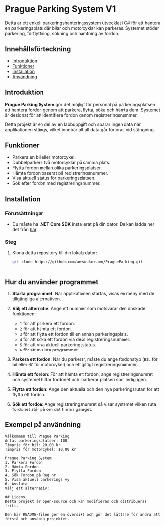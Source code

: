 # Prague Parking System V1

Detta är ett enkelt parkeringshanteringssystem utvecklat i C# för att hantera en parkeringsplats där bilar och motorcyklar kan parkeras. Systemet stöder parkering, förflyttning, sökning och hämtning av fordon.

## Innehållsförteckning
- [Introduktion](#introduktion)
- [Funktioner](#funktioner)
- [Installation](#installation)
- [Användning](#användning)


## Introduktion

**Prague Parking System** gör det möjligt för personal på parkeringsplatsen att hantera fordon genom att parkera, flytta, söka och hämta dem. Systemet är designat för att identifiera fordon genom registreringsnummer.

Detta projekt är en del av en labbuppgift och sparar ingen data när applikationen stängs, vilket innebär att all data går förlorad vid stängning.

## Funktioner

- Parkera en bil eller motorcykel.
- Dubbelparkera två motorcyklar på samma plats.
- Flytta fordon mellan olika parkeringsplatser.
- Hämta fordon baserat på registreringsnummer.
- Visa aktuell status för parkeringsplatsen.
- Sök efter fordon med registreringsnummer.

## Installation

### Förutsättningar
- Du måste ha **.NET Core SDK** installerat på din dator. Du kan ladda ner det från [här](https://dotnet.microsoft.com/download/dotnet-core).

### Steg
1. Klona detta repository till din lokala dator:
   ```bash
   git clone https://github.com/användarnamn/PragueParking.git



## Hur du använder programmet

1. **Starta programmet**: När applikationen startas, visas en meny med de tillgängliga alternativen.
2. **Välj ett alternativ**: 
Ange ett nummer som motsvarar den önskade funktionen:
   - `1` för att parkera ett fordon.
   - `2` för att hämta ett fordon.
   - `3` för att flytta ett fordon till en annan parkeringsplats.
   - `4` för att söka ett fordon via dess registreringsnummer.
   - `5` för att visa aktuell parkeringsstatus.
   - `6` för att avsluta programmet.

3. **Parkera ett fordon**: När du parkerar, måste du ange fordonstyp (`BIL` för bil eller `MC` för motorcykel) och ett giltigt registreringsnummer.
4. **Hämta ett fordon**: För att hämta ett fordon, ange registreringsnumret och systemet hittar fordonet och markerar platsen som ledig igen.
5. **Flytta ett fordon**: Ange den aktuella och den nya parkeringsrutan för att flytta ett fordon.
6. **Sök ett fordon**: Ange registreringsnumret så visar systemet vilken ruta fordonet står på om det finns i garaget.

## Exempel på användning

```plaintext
Välkommen till Prague Parking
Antal parkeringsplatser: 100
Timpris för bil: 20,00 kr
Timpris för motorcykel: 10,00 kr

Prague Parking System
1. Parkera Fordon
2. Hämta Fordon
3. Flytta Fordon
4. Sök Fordon på Reg nr
5. Visa aktuell parkerings vy
6. Avsluta
Välj ett alternativ: 

## Licens
Detta projekt är open-source och kan modifieras och distribueras fritt.

Den här README-filen ger en översikt och gör det lättare för andra att förstå och använda projektet.

